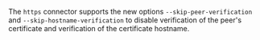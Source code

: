 The `https` connector supports the new options `--skip-peer-verification` and
`--skip-hostname-verification` to disable verification of the peer's certificate
and verification of the certificate hostname.
